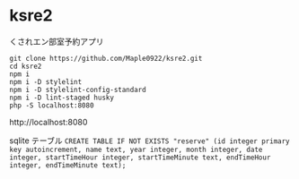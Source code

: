 # ksre2
くされエン部室予約アプリ

`git clone https://github.com/Maple0922/ksre2.git`
<br>
`cd ksre2`
<br>
`npm i`
<br>
`npm i -D stylelint`
<br>
`npm i -D stylelint-config-standard`
<br>
`npm i -D lint-staged husky`
<br>
`php -S localhost:8080`

http://localhost:8080


sqlite テーブル
`CREATE TABLE IF NOT EXISTS "reserve" (id integer primary key autoincrement, name text, year integer, month integer, date integer, startTimeHour integer, startTimeMinute text, endTimeHour integer, endTimeMinute text);`
